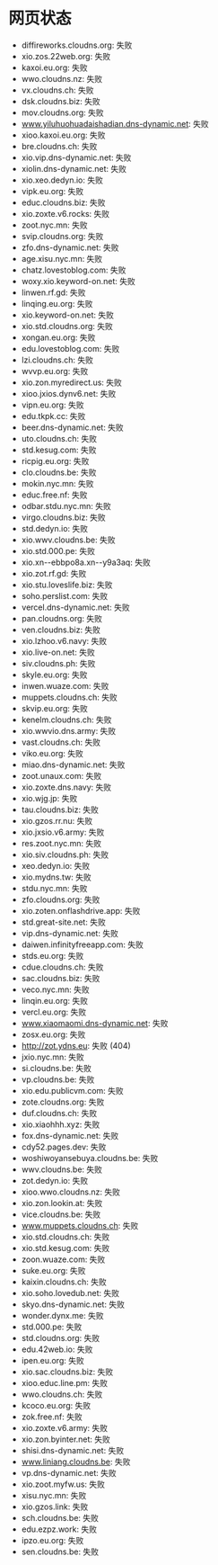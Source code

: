 # 网页状态
- diffireworks.cloudns.org: 失败
- xio.zos.22web.org: 失败
- kaxoi.eu.org: 失败
- wwo.cloudns.nz: 失败
- vx.cloudns.ch: 失败
- dsk.cloudns.biz: 失败
- mov.cloudns.org: 失败
- www.yiluhuohuadaishadian.dns-dynamic.net: 失败
- xioo.kaxoi.eu.org: 失败
- bre.cloudns.ch: 失败
- xio.vip.dns-dynamic.net: 失败
- xiolin.dns-dynamic.net: 失败
- xio.xeo.dedyn.io: 失败
- vipk.eu.org: 失败
- educ.cloudns.biz: 失败
- xio.zoxte.v6.rocks: 失败
- zoot.nyc.mn: 失败
- svip.cloudns.org: 失败
- zfo.dns-dynamic.net: 失败
- age.xisu.nyc.mn: 失败
- chatz.lovestoblog.com: 失败
- woxy.xio.keyword-on.net: 失败
- linwen.rf.gd: 失败
- linqing.eu.org: 失败
- xio.keyword-on.net: 失败
- xio.std.cloudns.org: 失败
- xongan.eu.org: 失败
- edu.lovestoblog.com: 失败
- lzi.cloudns.ch: 失败
- wvvp.eu.org: 失败
- xio.zon.myredirect.us: 失败
- xioo.jxios.dynv6.net: 失败
- vipn.eu.org: 失败
- edu.tkpk.cc: 失败
- beer.dns-dynamic.net: 失败
- uto.cloudns.ch: 失败
- std.kesug.com: 失败
- ricpig.eu.org: 失败
- clo.cloudns.be: 失败
- mokin.nyc.mn: 失败
- educ.free.nf: 失败
- odbar.stdu.nyc.mn: 失败
- virgo.cloudns.biz: 失败
- std.dedyn.io: 失败
- xio.wwv.cloudns.be: 失败
- xio.std.000.pe: 失败
- xio.xn--ebbpo8a.xn--y9a3aq: 失败
- xio.zot.rf.gd: 失败
- xio.stu.loveslife.biz: 失败
- soho.perslist.com: 失败
- vercel.dns-dynamic.net: 失败
- pan.cloudns.org: 失败
- ven.cloudns.biz: 失败
- xio.lzhoo.v6.navy: 失败
- xio.live-on.net: 失败
- siv.cloudns.ph: 失败
- skyle.eu.org: 失败
- inwen.wuaze.com: 失败
- muppets.cloudns.ch: 失败
- skvip.eu.org: 失败
- kenelm.cloudns.ch: 失败
- xio.wwvio.dns.army: 失败
- vast.cloudns.ch: 失败
- viko.eu.org: 失败
- miao.dns-dynamic.net: 失败
- zoot.unaux.com: 失败
- xio.zoxte.dns.navy: 失败
- xio.wjg.jp: 失败
- tau.cloudns.biz: 失败
- xio.gzos.rr.nu: 失败
- xio.jxsio.v6.army: 失败
- res.zoot.nyc.mn: 失败
- xio.siv.cloudns.ph: 失败
- xeo.dedyn.io: 失败
- xio.mydns.tw: 失败
- stdu.nyc.mn: 失败
- zfo.cloudns.org: 失败
- xio.zoten.onflashdrive.app: 失败
- std.great-site.net: 失败
- vip.dns-dynamic.net: 失败
- daiwen.infinityfreeapp.com: 失败
- stds.eu.org: 失败
- cdue.cloudns.ch: 失败
- sac.cloudns.biz: 失败
- veco.nyc.mn: 失败
- linqin.eu.org: 失败
- vercl.eu.org: 失败
- www.xiaomaomi.dns-dynamic.net: 失败
- zosx.eu.org: 失败
- http://zot.ydns.eu: 失败 (404)
- jxio.nyc.mn: 失败
- si.cloudns.be: 失败
- vp.cloudns.be: 失败
- xio.edu.publicvm.com: 失败
- zote.cloudns.org: 失败
- duf.cloudns.ch: 失败
- xio.xiaohhh.xyz: 失败
- fox.dns-dynamic.net: 失败
- cdy52.pages.dev: 失败
- woshiwoyansebuya.cloudns.be: 失败
- wwv.cloudns.be: 失败
- zot.dedyn.io: 失败
- xioo.wwo.cloudns.nz: 失败
- xio.zon.lookin.at: 失败
- vice.cloudns.be: 失败
- www.muppets.cloudns.ch: 失败
- xio.std.cloudns.ch: 失败
- xio.std.kesug.com: 失败
- zoon.wuaze.com: 失败
- suke.eu.org: 失败
- kaixin.cloudns.ch: 失败
- xio.soho.lovedub.net: 失败
- skyo.dns-dynamic.net: 失败
- wonder.dynx.me: 失败
- std.000.pe: 失败
- std.cloudns.org: 失败
- edu.42web.io: 失败
- ipen.eu.org: 失败
- xio.sac.cloudns.biz: 失败
- xioo.educ.line.pm: 失败
- wwo.cloudns.ch: 失败
- kcoco.eu.org: 失败
- zok.free.nf: 失败
- xio.zoxte.v6.army: 失败
- xio.zon.byinter.net: 失败
- shisi.dns-dynamic.net: 失败
- www.liniang.cloudns.be: 失败
- vp.dns-dynamic.net: 失败
- xio.zoot.myfw.us: 失败
- xisu.nyc.mn: 失败
- xio.gzos.link: 失败
- sch.cloudns.be: 失败
- edu.ezpz.work: 失败
- ipzo.eu.org: 失败
- sen.cloudns.be: 失败

